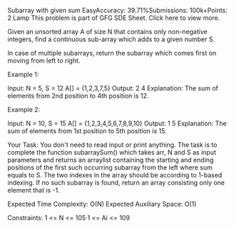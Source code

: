 Subarray with given sum
EasyAccuracy: 39.71%Submissions: 100k+Points: 2
Lamp
This problem is part of GFG SDE Sheet. Click here to view more.  

Given an unsorted array A of size N that contains only non-negative integers, find a continuous sub-array which adds to a given number S.

In case of multiple subarrays, return the subarray which comes first on moving from left to right.

 

Example 1:

Input:
N = 5, S = 12
A[] = {1,2,3,7,5}
Output: 2 4
Explanation: The sum of elements 
from 2nd position to 4th position 
is 12.
 

Example 2:

Input:
N = 10, S = 15
A[] = {1,2,3,4,5,6,7,8,9,10}
Output: 1 5
Explanation: The sum of elements 
from 1st position to 5th position
is 15.
 

Your Task:
You don't need to read input or print anything. The task is to complete the function subarraySum() which takes arr, N and S as input parameters and returns an arraylist containing the starting and ending positions of the first such occurring subarray from the left where sum equals to S. The two indexes in the array should be according to 1-based indexing. If no such subarray is found, return an array consisting only one element that is -1.

 

Expected Time Complexity: O(N)
Expected Auxiliary Space: O(1)

 

Constraints:
1 <= N <= 105
1 <= Ai <= 109
